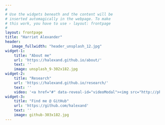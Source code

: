 ```yaml
---
#
# Use the widgets beneath and the content will be
# inserted automagically in the webpage. To make
# this work, you have to use › layout: frontpage
#
layout: frontpage
title: "Harriet Alexander"
header:
   image_fullwidth: "header_unsplash_12.jpg"
widget-1:
    title: "About me"
    url: 'https://halexand.github.io/about/'
    text: ''
    image: unsplash_9-302x182.jpg
widget-2:
    title: "Research"
    url: 'https://halexand.github.io/research/'
    text: ''
    video: '<a href="#" data-reveal-id="videoModal"><img src="http://phlow.github.io/feeling-responsive/images/start-video-feeling-responsive-302x182.jpg" width="302" height="182" alt=""></a>'
widget-3:
    title: "Find me @ GitHub"
    url: 'https://github.com/halexand'
    text: ''
    image: github-303x182.jpg
---
```



<!--<div id="videoModal" class="reveal-modal large" data-reveal="">-->
<!--  <div class="flex-video widescreen vimeo" style="display: block;">-->
<!--    <iframe width="1280" height="720" src="https://www.youtube.com/embed/3b5zCFSmVvU" frameborder="0" allowfullscreen></iframe>-->
<!--  </div>-->
<!--  <a class="close-reveal-modal">&#215;</a>-->
<!--</div>-->
